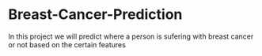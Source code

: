 # Breast-Cancer-Prediction
In this project we will predict where a person is sufering with breast cancer or not based on the certain features
